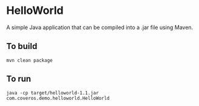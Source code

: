 HelloWorld
==========

A simple Java application that can be compiled into a .jar file using Maven.

To build
--------

    mvn clean package

To run
------

    java -cp target/helloworld-1.1.jar com.coveros.demo.helloworld.HelloWorld
